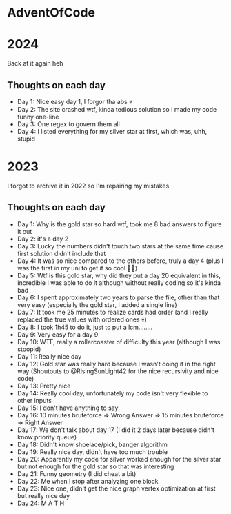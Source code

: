 # AdventOfCode

# 2024

Back at it again heh

## Thoughts on each day
  - Day 1: Nice easy day 1, I forgor tha abs 💀
  - Day 2: The site crashed wtf, kinda tedious solution so I made my code funny one-line
  - Day 3: One regex to govern them all
  - Day 4: I listed everything for my silver star at first, which was, uhh, stupid

# 2023

I forgot to archive it in 2022 so I'm repairing my mistakes

## Thoughts on each day
  - Day 1: Why is the gold star so hard wtf, took me 8 bad answers to figure it out
  - Day 2: it's a day 2
  - Day 3: Lucky the numbers didn't touch two stars at the same time cause first solution didn't include that
  - Day 4: It was so nice compared to the others before, truly a day 4 (plus I was the first in my uni to get it so cool 🕺🕺)
  - Day 5: Wtf is this gold star, why did they put a day 20 equivalent in this, incredible I was able to do it although without really coding so it's kinda bad
  - Day 6: I spent approximately two years to parse the file, other than that very easy (especially the gold star, I added a single line)
  - Day 7: It took me 25 minutes to realize cards had order (and I really replaced the true values with ordered ones 💀)
  - Day 8: I took 1h45 to do it, just to put a lcm........
  - Day 9: Very easy for a day 9
  - Day 10: WTF, really a rollercoaster of difficulty this year (although I was stoopid)
  - Day 11: Really nice day
  - Day 12: Gold star was really hard because I wasn't doing it in the right way (Shoutouts to @RisingSunLight42 for the nice recursivity and nice code)
  - Day 13: Pretty nice
  - Day 14: Really cool day, unfortunately my code isn't very flexible to other inputs
  - Day 15: I don't have anything to say
  - Day 16: 10 minutes bruteforce => Wrong Answer => 15 minutes bruteforce => Right Answer
  - Day 17: We don't talk about day 17 (I did it 2 days later because didn't know priority queue)
  - Day 18: Didn't know shoelace/pick, banger algorithm
  - Day 19: Really nice day, didn't have too much trouble
  - Day 20: Apparently my code for silver worked enough for the silver star but not enough for the gold star so that was interesting
  - Day 21: Funny geometry (I did cheat a bit)
  - Day 22: Me when I stop after analyzing one block
  - Day 23: Nice one, didn't get the nice graph vertex optimization at first but really nice day
  - Day 24: M A T H